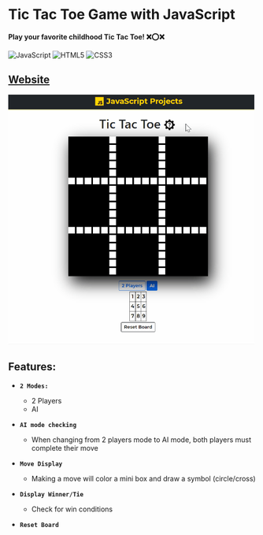 # Tic Tac Toe Game with JavaScript

<b>Play your favorite childhood Tic Tac Toe! ❌⭕❌</b>

![JavaScript](https://img.shields.io/badge/-JavaScript-%23F7DF1C?style=flat-square&logo=javascript&logoColor=000000&labelColor=%23F7DF1C&color=%23FFCE5A)
![HTML5](https://img.shields.io/badge/-HTML5-%23E44D27?style=flat-square&logo=html5&logoColor=ffffff)
![CSS3](https://img.shields.io/badge/-CSS3-%231572B6?style=flat-square&logo=css3)

## <a href="https://xjqx.github.io/JavaScript-Projects/TicTacToe/">Website</a>

<img src="tic-tac-toe.gif" alt="tic-tac-toe.gif" width=500 />

## Features:
- **`2 Modes:`**
  - 2 Players
  - AI
- **`AI mode checking`**
  - When changing from 2 players mode to AI mode, both players must complete their move
- **`Move Display`**
  - Making a move will color a mini box and draw a symbol (circle/cross)
- **`Display Winner/Tie`**
  - Check for win conditions

- **`Reset Board`**
